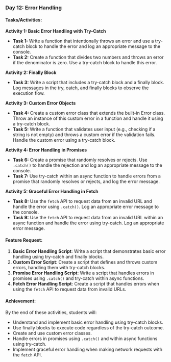 ### Day 12: Error Handling

#### Tasks/Activities:

**Activity 1: Basic Error Handling with Try-Catch**

- **Task 1:** Write a function that intentionally throws an error and use a try-catch block to handle the error and log an appropriate message to the console.
- **Task 2:** Create a function that divides two numbers and throws an error if the denominator is zero. Use a try-catch block to handle this error.

**Activity 2: Finally Block**

- **Task 3:** Write a script that includes a try-catch block and a finally block. Log messages in the try, catch, and finally blocks to observe the execution flow.

**Activity 3: Custom Error Objects**

- **Task 4:** Create a custom error class that extends the built-in Error class. Throw an instance of this custom error in a function and handle it using a try-catch block.
- **Task 5:** Write a function that validates user input (e.g., checking if a string is not empty) and throws a custom error if the validation fails. Handle the custom error using a try-catch block.

**Activity 4: Error Handling in Promises**

- **Task 6:** Create a promise that randomly resolves or rejects. Use `.catch()` to handle the rejection and log an appropriate message to the console.
- **Task 7:** Use try-catch within an async function to handle errors from a promise that randomly resolves or rejects, and log the error message.

**Activity 5: Graceful Error Handling in Fetch**

- **Task 8:** Use the `fetch` API to request data from an invalid URL and handle the error using `.catch()`. Log an appropriate error message to the console.
- **Task 9:** Use the `fetch` API to request data from an invalid URL within an async function and handle the error using try-catch. Log an appropriate error message.

#### Feature Request:

1. **Basic Error Handling Script**: Write a script that demonstrates basic error handling using try-catch and finally blocks.
2. **Custom Error Script**: Create a script that defines and throws custom errors, handling them with try-catch blocks.
3. **Promise Error Handling Script**: Write a script that handles errors in promises using `.catch()` and try-catch within async functions.
4. **Fetch Error Handling Script**: Create a script that handles errors when using the `fetch` API to request data from invalid URLs.

#### Achievement:

By the end of these activities, students will:

- Understand and implement basic error handling using try-catch blocks.
- Use finally blocks to execute code regardless of the try-catch outcome.
- Create and use custom error classes.
- Handle errors in promises using `.catch()` and within async functions using try-catch.
- Implement graceful error handling when making network requests with the `fetch` API.
